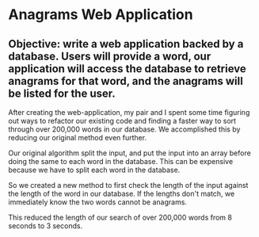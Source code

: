 # Anagrams Web Application

## Objective: write a web application backed by a database.  Users will provide a word, our application will access the database to retrieve anagrams for that word, and the anagrams will be listed for the user.

After creating the web-application, my pair and I spent some time figuring out ways to refactor our existing code and finding a faster way to sort through over 200,000 words in our database.  We accomplished this by reducing our original method even further. 

Our original algorithm split the input, and put the input into an array before doing the same to each word in the database.  This can be expensive because we have to split each word in the database.

So we created a new method to first check the length of the input against the length of the word in our database.  If the lengths don't match, we immediately know the two words cannot be anagrams.  

This reduced the length of our search of over 200,000 words from 8 seconds to 3 seconds. 
